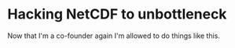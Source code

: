 # Hacking NetCDF to unbottleneck

Now that I'm a co-founder again I'm allowed to do things like this.

